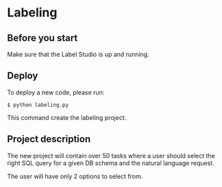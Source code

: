 # Labeling

## Before you start

Make sure that the Label Studio is up and running.

## Deploy

To deploy a new code, please run:

```shell
$ python labeling.py
```

This command create the labeling project.

## Project description

The new project will contain over 50 tasks where a user should select the right
SQL query for a given DB schema and the natural language request.

The user will have only 2 options to select from.
